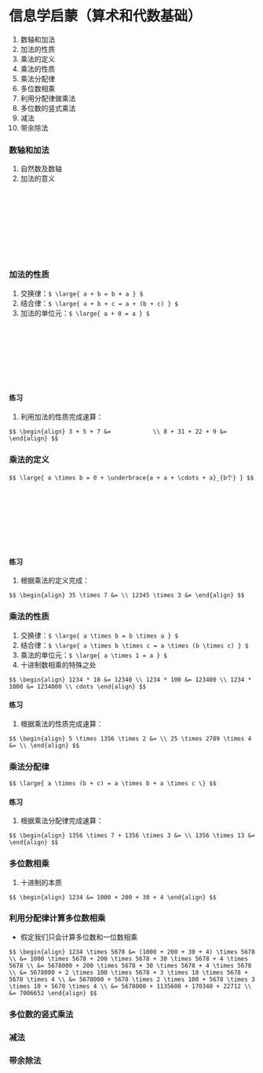 # 信息学启蒙（算术和代数基础）

1. 数轴和加法
1. 加法的性质
1. 乘法的定义
1. 乘法的性质
1. 乘法分配律
1. 多位数相乘
1. 利用分配律做乘法
1. 多位数的竖式乘法
1. 减法
1. 带余除法

	
### 数轴和加法

1. 自然数及数轴<!-- .element: class="fragment fade-in" -->
1. 加法的意义<!-- .element: class="fragment fade-in" -->
<br/>
<br/>
<br/>
<br/>
<br/>
<br/>
<br/>
<br/>

	
### 加法的性质

1. 交换律：`$ \large{ a + b = b + a } $`
1. 结合律：`$ \large{ a + b + c = a + (b + c) } $`
1. 加法的单位元：`$ \large{ a + 0 = a } $`
<br/>
<br/>
<br/>
<br/>
<br/>
<br/>
<br/>

	
#### 练习

1. 利用加法的性质完成速算：

`$$
\begin{align}
    3 + 5 + 7 &=            \\
    8 + 31 + 22 + 9 &=
\end{align}
$$`

	
### 乘法的定义

`$$
\large{
    a \times b = 0 + \underbrace{a + a + \cdots + a}_{b个}
}
$$`

<br/>
<br/>
<br/>
<br/>
<br/>
<br/>
<br/>

	
#### 练习

1. 根据乘法的定义完成：

`$$
\begin{align}
    35 \times 7 &= \\
    12345 \times 3 &=
\end{align}
$$`

	
### 乘法的性质

1. 交换律：`$ \large{ a \times b = b \times a } $`
1. 结合律：`$ \large{ a \times b \times c = a \times (b \times c) } $`
1. 乘法的单位元：`$ \large{ a \times 1 = a } $`
1. 十进制数相乘的特殊之处

`$$
\begin{align}
    1234 * 10 &= 12340 \\
    1234 * 100 &= 123400 \\
    1234 * 1000 &= 1234000 \\
    cdots
\end{align}
$$`

	
#### 练习

1. 根据乘法的性质完成速算：

`$$
\begin{align}
    5 \times 1356 \times 2 &= \\
    25 \times 2789 \times 4 &= \\
\end{align}
$$`

	
### 乘法分配律

`$$
\large{
    a \times (b + c) = a \times b + a \times c
\}
$$`

	
#### 练习

1. 根据乘法分配律完成速算：

`$$
\begin{align}
    1356 \times 7 + 1356 \times 3 &= \\
    1356 \times 13 &=
\end{align}
$$`

	
### 多位数相乘

1. 十进制的本质

`$$
\begin{align}
    1234 &= 1000 + 200 + 30 + 4
\end{align}
$$`

	
### 利用分配律计算多位数相乘

- 假定我们只会计算多位数和一位数相乘

`$$
\begin{align}
    1234 \times 5678 &= (1000 + 200 + 30 + 4) \times 5678 \\
                     &= 1000 \times 5678 + 200 \times 5678 + 30 \times 5678 + 4 \times 5678 \\
                     &= 5678000 + 200 \times 5678 + 30 \times 5678 + 4 \times 5678 \\
                     &= 5678000 + 2 \times 100 \times 5678 + 3 \times 10 \times 5678 + 5678 \times 4 \\
                     &= 5678000 + 5678 \times 2 \times 100 + 5678 \times 3 \times 10 + 5678 \times 4 \\
                     &= 5678000 + 1135600 + 170340 + 22712 \\
                     &= 7006652
\end{align}
$$`

	
### 多位数的竖式乘法<!-- .element: class="fragment fade-out" -->

	
### 减法<!-- .element: class="fragment fade-out" -->

	
### 带余除法<!-- .element: class="fragment fade-out" -->

